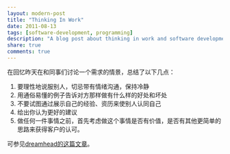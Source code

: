 ```yaml
---
layout: modern-post
title: "Thinking In Work"
date: 2011-08-13
tags: [software-development, programming]
description: "A blog post about thinking in work and software development."
share: true
comments: true
---
```



在回忆昨天在和同事们讨论一个需求的情景，总结了以下几点：
1. 要理性地说服别人，切忌带有情绪沟通，保持冷静
2. 用通俗易懂的例子告诉对方那样做有什么样的好处和坏处
3. 不要试图通过展示自己的经验、资历来使别人认同自己
4. 给出你认为更好的建议
5. 做任何一件事情之前，首先考虑做这个事情是否有价值，是否有其他更简单的思路来获得客户的认可。

可参见<a href="http://dreamhead.blogbus.com/logs/152956186.html" target="_blank">dreamhead的这篇文章</a>。

